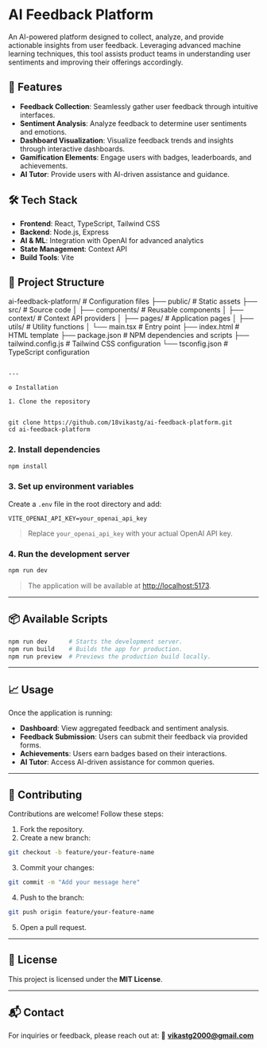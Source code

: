 
# AI Feedback Platform

An AI-powered platform designed to collect, analyze, and provide actionable insights from user feedback. Leveraging advanced machine learning techniques, this tool assists product teams in understanding user sentiments and improving their offerings accordingly.



## 🚀 Features

- **Feedback Collection**: Seamlessly gather user feedback through intuitive interfaces.
- **Sentiment Analysis**: Analyze feedback to determine user sentiments and emotions.
- **Dashboard Visualization**: Visualize feedback trends and insights through interactive dashboards.
- **Gamification Elements**: Engage users with badges, leaderboards, and achievements.
- **AI Tutor**: Provide users with AI-driven assistance and guidance.



## 🛠️ Tech Stack

- **Frontend**: React, TypeScript, Tailwind CSS
- **Backend**: Node.js, Express
- **AI & ML**: Integration with OpenAI for advanced analytics
- **State Management**: Context API
- **Build Tools**: Vite



## 📂 Project Structure



ai-feedback-platform/
                             # Configuration files
├── public/                  # Static assets
├── src/                     # Source code
│   ├── components/          # Reusable components
│   ├── context/             # Context API providers
│   ├── pages/               # Application pages
│   ├── utils/               # Utility functions
│   └── main.tsx             # Entry point
├── index.html               # HTML template
├── package.json             # NPM dependencies and scripts
├── tailwind.config.js       # Tailwind CSS configuration
└── tsconfig.json            # TypeScript configuration

````

---

⚙️ Installation

1. Clone the repository


git clone https://github.com/18vikastg/ai-feedback-platform.git
cd ai-feedback-platform
````

### 2. Install dependencies

```bash
npm install
```

### 3. Set up environment variables

Create a `.env` file in the root directory and add:

```env
VITE_OPENAI_API_KEY=your_openai_api_key
```

> Replace `your_openai_api_key` with your actual OpenAI API key.

### 4. Run the development server

```bash
npm run dev
```

> The application will be available at [http://localhost:5173](http://localhost:5173).

---

## 📦 Available Scripts

```bash
npm run dev      # Starts the development server.
npm run build    # Builds the app for production.
npm run preview  # Previews the production build locally.
```

---

## 📈 Usage

Once the application is running:

* **Dashboard**: View aggregated feedback and sentiment analysis.
* **Feedback Submission**: Users can submit their feedback via provided forms.
* **Achievements**: Users earn badges based on their interactions.
* **AI Tutor**: Access AI-driven assistance for common queries.

---

## 🤝 Contributing

Contributions are welcome! Follow these steps:

1. Fork the repository.
2. Create a new branch:

```bash
git checkout -b feature/your-feature-name
```

3. Commit your changes:

```bash
git commit -m "Add your message here"
```

4. Push to the branch:

```bash
git push origin feature/your-feature-name
```

5. Open a pull request.

---

## 📄 License

This project is licensed under the **MIT License**.

---

## 📬 Contact

For inquiries or feedback, please reach out at:
📧 **[vikastg2000@gmail.com](mailto:vikastg2000@gmail.com)**


